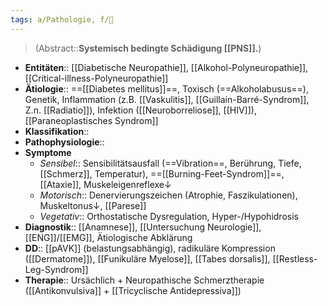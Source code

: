 ```yaml
---
tags: a/Pathologie, f/🧠
---
```

> (Abstract::**Systemisch bedingte Schädigung [[PNS]].**)
- **Entitäten**:: [[Diabetische Neuropathie]], [[Alkohol-Polyneuropathie]], [[Critical-illness-Polyneuropathie]]
- **Ätiologie**:: ==[[Diabetes mellitus]]==, Toxisch (==Alkoholabusus==), Genetik, Inflammation (z.B. [[Vaskulitis]], [[Guillain-Barré-Syndrom]], Z.n. [[Radiatio]]), Infektion ([[Neuroborreliose]], [[HIV]]), [[Paraneoplastisches Syndrom]]
- **Klassifikation**::
- **Pathophysiologie**::
- **Symptome**
	- *Sensibel*:: Sensibilitätsausfall (==Vibration==, Berührung, Tiefe, [[Schmerz]], Temperatur), ==[[Burning-Feet-Syndrom]]==, [[Ataxie]], Muskeleigenreflexe↓
	- *Motorisch*:: Denervierungszeichen (Atrophie, Faszikulationen), Muskeltonus↓, [[Parese]]
	- *Vegetativ*:: Orthostatische Dysregulation, Hyper-/Hypohidrosis
- **Diagnostik**:: [[Anamnese]], [[Untersuchung Neurologie]], [[ENG]]/[[EMG]], Ätiologische Abklärung
- **DD**:: [[pAVK]] (belastungsabhängig), radikuläre Kompression ([[Dermatome]]), [[Funikuläre Myelose]], [[Tabes dorsalis]], [[Restless-Leg-Syndrom]]
- **Therapie**:: Ursächlich + Neuropathische Schmerztherapie ([[Antikonvulsiva]] + [[Tricyclische Antidepressiva]])